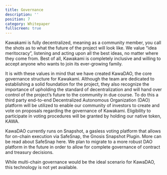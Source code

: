 ```yaml
---
title: Governance
description: ''
position: 7
category: Whitepaper
fullscreen: true
---
```


Kawakami is fully decentralized, meaning as a community member, you call the shots as to what the future of the project will look like. We value “idea meritocracy”, listening and acting upon all the best ideas, no matter where they come from. Best of all, Kawakami is completely inclusive and willing to accept anyone who wants to join its ever-growing family.

It is with these values in mind that we have created KawaDAO, the core governance structure for Kawakami. Although the team are dedicated to establishing a solid foundation for the project, they also recognize the importance of upholding the standard of decentralization and will hand
over control of the project’s future to the community in due course. To do this a third party end-to-end Decentralized Autonomous Organization (DAO) platform will be utilized to enable our community of investors to create and vote on proposals regarding the governance of Kawakami. Eligibility to participate in voting procedures will be granted by holding our native token, KAWA.

KawaDAO currently runs on Snapshot, a gasless voting platform that allows for on-chain execution via SafeSnap, the Gnosis Snapshot Plugin. More can be read about SafeSnap here. We plan to migrate to a more robust DAO platform in the future in order to allow for complete governance of contract and treasury decisions.

While multi-chain governance would be the ideal scenario for KawaDAO, this technology is not yet available.